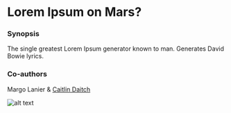 # Lorem Ipsum on Mars?

### Synopsis
The single greatest Lorem Ipsum generator known to man.  Generates David Bowie lyrics.

### Co-authors
Margo Lanier & [Caitlin Daitch](https://github.com/caitlindaitch)

![alt text](http://cdn.phillymag.com/wp-content/uploads/2016/01/David-Bowie.jpg "The Legend")
